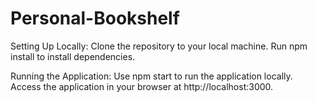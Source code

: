 # Personal-Bookshelf
Setting Up Locally:
    Clone the repository to your local machine.
    Run npm install to install dependencies.
    
Running the Application:
    Use npm start to run the application locally.
    Access the application in your browser at http://localhost:3000.
